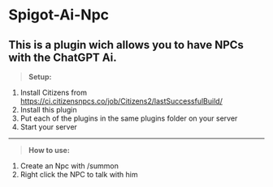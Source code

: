 # Spigot-Ai-Npc

This is a plugin wich allows you to have NPCs with the ChatGPT Ai.
---------------------------------------------------------------------------------------------------------------
>**Setup:**
   1. Install Citizens from https://ci.citizensnpcs.co/job/Citizens2/lastSuccessfulBuild/ 
   2. Install this plugin 
   3. Put each of the plugins in the same plugins folder on your server 
   4. Start your server 
---------------------------------------------------------------------------------------------------------------
>**How to use:**
   1. Create an Npc with /summon <type> <name> <role>
   2. Right click the NPC to talk with him
